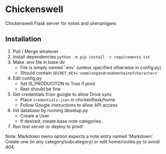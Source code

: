 Chickenswell
=========

Chickenswell Flask server for notes and shenanigans

Installation
-----

1. Pull / Merge whatever
2. Install dependencies `python -m pip install -r requirements.txt`
3. Make .env file in base dir
     * File is simply named '.env' (unless specified otherwise in config.py)
     * Should contain `SECRET_KEY='somelongandrandomchainofcharacters'`
4. Edit config.py
     * Set IS_PRODUCITON to True if prod
     * Rest should be fine
5. Get credentials from google to allow Drive sync
     * Place `credentials.json` in chickenflask/home
     * Follow Google instructions to allow API access
6. Init database by running dbsetup.py
     * Create a User.
     * If desired, create base note categories.
7. Run test server or deploy to prod!

Note: Markdown menu option expects a note entry named 'Markdown'. Create one (in any category/subcategory) or edit home/routes.py to avoid 404.
